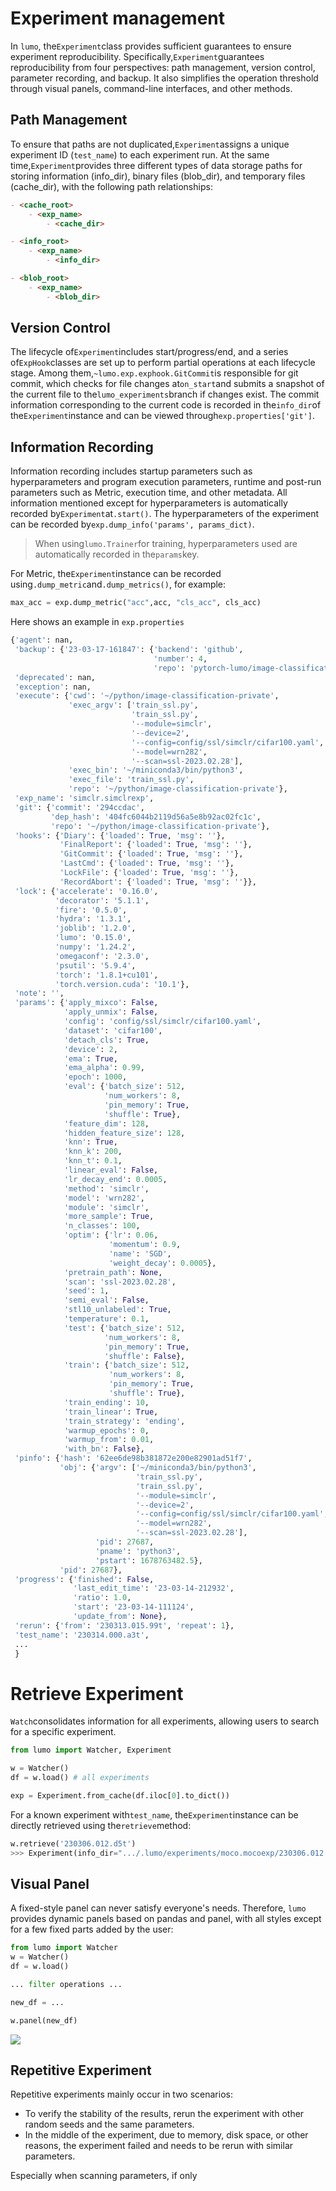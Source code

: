 # Experiment management

In `lumo`, the`Experiment`class provides sufficient guarantees to ensure experiment reproducibility. Specifically,`Experiment`guarantees reproducibility from four perspectives: path management, version control, parameter recording, and backup. It also simplifies the operation threshold through visual panels, command-line interfaces, and other methods.

## Path Management

To ensure that paths are not duplicated,`Experiment`assigns a unique experiment ID (`test_name`) to each experiment run. At the same time,`Experiment`provides three different types of data storage paths for storing information (info_dir), binary files (blob_dir), and temporary files (cache_dir), with the following path relationships:


```markdown
- <cache_root>
    - <exp_name>
        - <cache_dir>

- <info_root>
    - <exp_name>
        - <info_dir>

- <blob_root>
    - <exp_name>
        - <blob_dir>
```
## Version Control

The lifecycle of`Experiment`includes start/progress/end, and a series of`ExpHook`classes are set up to perform partial operations at each lifecycle stage. Among them,`~lumo.exp.exphook.GitCommit`is responsible for git commit, which checks for file changes at`on_start`and submits a snapshot of the current file to the`lumo_experiments`branch if changes exist. The commit information corresponding to the current code is recorded in the`info_dir`of the`Experiment`instance and can be viewed through`exp.properties['git']`.

## Information Recording

Information recording includes startup parameters such as hyperparameters and program execution parameters, runtime and post-run parameters such as Metric, execution time, and other metadata. All information mentioned except for hyperparameters is automatically recorded by`Experiment`at`.start()`. The hyperparameters of the experiment can be recorded by`exp.dump_info('params', params_dict)`.

> When using`lumo.Trainer`for training, hyperparameters used are automatically recorded in the`params`key.


For Metric, the`Experiment`instance can be recorded using`.dump_metric`and`.dump_metrics()`, for example:


```python
max_acc = exp.dump_metric("acc",acc, "cls_acc", cls_acc)
```

Here shows an example in `exp.properties`

```python
{'agent': nan,
 'backup': {'23-03-17-161847': {'backend': 'github',
                                'number': 4,
                                'repo': 'pytorch-lumo/image-classification'}},
 'deprecated': nan,
 'exception': nan,
 'execute': {'cwd': '~/python/image-classification-private',
             'exec_argv': ['train_ssl.py',
                           'train_ssl.py',
                           '--module=simclr',
                           '--device=2',
                           '--config=config/ssl/simclr/cifar100.yaml',
                           '--model=wrn282',
                           '--scan=ssl-2023.02.28'],
             'exec_bin': '~/miniconda3/bin/python3',
             'exec_file': 'train_ssl.py',
             'repo': '~/python/image-classification-private'},
 'exp_name': 'simclr.simclrexp',
 'git': {'commit': '294ccdac',
         'dep_hash': '404fc6044b2119d56a5e8b92ac02fc1c',
         'repo': '~/python/image-classification-private'},
 'hooks': {'Diary': {'loaded': True, 'msg': ''},
           'FinalReport': {'loaded': True, 'msg': ''},
           'GitCommit': {'loaded': True, 'msg': ''},
           'LastCmd': {'loaded': True, 'msg': ''},
           'LockFile': {'loaded': True, 'msg': ''},
           'RecordAbort': {'loaded': True, 'msg': ''}},
 'lock': {'accelerate': '0.16.0',
          'decorator': '5.1.1',
          'fire': '0.5.0',
          'hydra': '1.3.1',
          'joblib': '1.2.0',
          'lumo': '0.15.0',
          'numpy': '1.24.2',
          'omegaconf': '2.3.0',
          'psutil': '5.9.4',
          'torch': '1.8.1+cu101',
          'torch.version.cuda': '10.1'},
 'note': '',
 'params': {'apply_mixco': False,
            'apply_unmix': False,
            'config': 'config/ssl/simclr/cifar100.yaml',
            'dataset': 'cifar100',
            'detach_cls': True,
            'device': 2,
            'ema': True,
            'ema_alpha': 0.99,
            'epoch': 1000,
            'eval': {'batch_size': 512,
                     'num_workers': 8,
                     'pin_memory': True,
                     'shuffle': True},
            'feature_dim': 128,
            'hidden_feature_size': 128,
            'knn': True,
            'knn_k': 200,
            'knn_t': 0.1,
            'linear_eval': False,
            'lr_decay_end': 0.0005,
            'method': 'simclr',
            'model': 'wrn282',
            'module': 'simclr',
            'more_sample': True,
            'n_classes': 100,
            'optim': {'lr': 0.06,
                      'momentum': 0.9,
                      'name': 'SGD',
                      'weight_decay': 0.0005},
            'pretrain_path': None,
            'scan': 'ssl-2023.02.28',
            'seed': 1,
            'semi_eval': False,
            'stl10_unlabeled': True,
            'temperature': 0.1,
            'test': {'batch_size': 512,
                     'num_workers': 8,
                     'pin_memory': True,
                     'shuffle': False},
            'train': {'batch_size': 512,
                      'num_workers': 8,
                      'pin_memory': True,
                      'shuffle': True},
            'train_ending': 10,
            'train_linear': True,
            'train_strategy': 'ending',
            'warmup_epochs': 0,
            'warmup_from': 0.01,
            'with_bn': False},
 'pinfo': {'hash': '62ee6de98b381872e200e82901ad51f7',
           'obj': {'argv': ['~/miniconda3/bin/python3',
                            'train_ssl.py',
                            'train_ssl.py',
                            '--module=simclr',
                            '--device=2',
                            '--config=config/ssl/simclr/cifar100.yaml',
                            '--model=wrn282',
                            '--scan=ssl-2023.02.28'],
                   'pid': 27687,
                   'pname': 'python3',
                   'pstart': 1678763482.5},
           'pid': 27687},
 'progress': {'finished': False,
              'last_edit_time': '23-03-14-212932',
              'ratio': 1.0,
              'start': '23-03-14-111124',
              'update_from': None},
 'rerun': {'from': '230313.015.99t', 'repeat': 1},
 'test_name': '230314.000.a3t',
 ...
 }
```

# Retrieve Experiment

`Watch`consolidates information for all experiments, allowing users to search for a specific experiment.


```python
from lumo import Watcher, Experiment

w = Watcher()
df = w.load() # all experiments

exp = Experiment.from_cache(df.iloc[0].to_dict())
```
For a known experiment with`test_name`, the`Experiment`instance can be directly retrieved using the`retrieve`method:


```python
w.retrieve('230306.012.d5t')
>>> Experiment(info_dir=".../.lumo/experiments/moco.mocoexp/230306.012.d5t")
```
## Visual Panel

A fixed-style panel can never satisfy everyone's needs. Therefore, `lumo` provides dynamic panels based on pandas and panel, with all styles except for a few fixed parts added by the user:


```python
from lumo import Watcher
w = Watcher()
df = w.load()

... filter operations ...

new_df = ...

w.panel(new_df)
```
![](images/2023-03-24-15-57-11.png)

## Repetitive Experiment

Repetitive experiments mainly occur in two scenarios:

- To verify the stability of the results, rerun the experiment with other random seeds and the same parameters.
- In the middle of the experiment, due to memory, disk space, or other reasons, the experiment failed and needs to be rerun with similar parameters.

Especially when scanning parameters, if only

